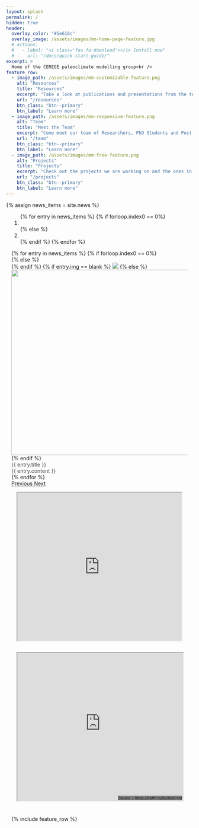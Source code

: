 ```yaml
---
layout: splash
permalink: /
hidden: true
header:
  overlay_color: "#5e616c"
  overlay_image: /assets/images/mm-home-page-feature.jpg
  # actions:
  #   - label: "<i class='fas fa-download'></i> Install now"
  #     url: "/docs/quick-start-guide/"
excerpt: >
  Home of the CEREGE paleoclimate modelling group<br />
feature_row:
  - image_path: /assets/images/mm-customizable-feature.png
    alt: "Resources"
    title: "Resources"
    excerpt: "Take a look at publications and presentations from the team as well as some documentation"
    url: "/resources"
    btn_class: "btn--primary"
    btn_label: "Learn more"
  - image_path: /assets/images/mm-responsive-feature.png
    alt: "Team"
    title: "Meet the Team"
    excerpt: "Come meet our team of Researchers, PhD Students and Post Docs"
    url: "/team"
    btn_class: "btn--primary"
    btn_label: "Learn more"
  - image_path: /assets/images/mm-free-feature.png
    alt: "Projects"
    title: "Projects"
    excerpt: "Check out the projects we are working on and the ones in the pipeline"
    url: "/projects"
    btn_class: "btn--primary"
    btn_label: "Learn more" 
---
```


{% assign news_items = site.news %}

<link rel="stylesheet" href="https://maxcdn.bootstrapcdn.com/bootstrap/4.0.0/css/bootstrap.min.css"
        integrity="sha384-Gn5384xqQ1aoWXA+058RXPxPg6fy4IWvTNh0E263XmFcJlSAwiGgFAW/dAiS6JXm" crossorigin="anonymous">

<script src="https://code.jquery.com/jquery-3.2.1.slim.min.js"
  integrity="sha384-KJ3o2DKtIkvYIK3UENzmM7KCkRr/rE9/Qpg6aAZGJwFDMVNA/GpGFF93hXpG5KkN"
  crossorigin="anonymous"></script>
<script src="https://cdnjs.cloudflare.com/ajax/libs/popper.js/1.12.9/umd/popper.min.js"
  integrity="sha384-ApNbgh9B+Y1QKtv3Rn7W3mgPxhU9K/ScQsAP7hUibX39j7fakFPskvXusvfa0b4Q"
  crossorigin="anonymous"></script>
<script src="https://maxcdn.bootstrapcdn.com/bootstrap/4.0.0/js/bootstrap.min.js"
  integrity="sha384-JZR6Spejh4U02d8jOt6vLEHfe/JQGiRRSQQxSfFWpi1MquVdAyjUar5+76PVCmYl"
  crossorigin="anonymous"></script>

<div id="carouselExampleIndicators" class="carousel slide" data-ride="carousel" style="margin: 1em">
  <ol class="carousel-indicators">
    {% for entry in news_items %}
      {% if forloop.index0 == 0%}
    <li data-target="#carouselExampleIndicators" data-slide-to="0" class="active"></li>
    {% else %}
    <li data-target="#carouselExampleIndicators" data-slide-to="{{forloop.index0}}"></li>
    {% endif %}
    {% endfor %}
  </ol>
  <div class="carousel-inner">
  {% for entry in news_items %}
    {% if forloop.index0 == 0%}
    <div class="carousel-item active">
    {% else %}
    <div class="carousel-item">
    {% endif %}
    {% if entry.img == blank %}
      <img class="d-block w-100" src="https://placeimg.com/1080/500/nature">
    {% else %}
      <img class="d-block w-100" src="{{entry.img}}" style="height:500px;width:1080px;object-fit:cover">
    {% endif %}
      <div class="carousel-caption d-none d-md-block" style="top:20px">
      <div class="card" style='color:black; opacity:0.7'>
      <div class='card-header'>
        <div>{{ entry.title }}</div>
      </div>
        <div class='card-body'>
        {{ entry.content }}
        </div>
        </div>
      </div>
    </div>
  {% endfor %}
  </div>
  <a class="carousel-control-prev" href="#carouselExampleIndicators" role="button" data-slide="prev">
    <span class="carousel-control-prev-icon" aria-hidden="true"></span>
    <span class="sr-only">Previous</span>
  </a>
  <a class="carousel-control-next" href="#carouselExampleIndicators" role="button" data-slide="next">
    <span class="carousel-control-next-icon" aria-hidden="true"></span>
    <span class="sr-only">Next</span>
  </a>
</div>

<!-- {% include vtkElevationReader.html %} -->
<div style="text-align: center;display: flex;flex-wrap: wrap;justify-content: space-evenly;margin-bottom: 2em;">
  <iframe src='https://kitware.github.io/paraview-glance/app/?name=202-t.glance&url=https://raw.githubusercontent.com/CEREGE-CL/CEREGE-CL.github.io/main/assets/data/homepage.glance' style="height: 400px; width: 40%; flex: 1 1 300px; margin: 1em"></iframe>
  <div style="position: relative; height:400px; flex: 1 1 300px; margin: 1em">
    <iframe src='https://earth.nullschool.net/' style="width: 100%;height: 100%;position: relative;"> </iframe>
    <p style="position: absolute;bottom: -1em;right: 0.1em;background: gray;font-size: 10px;">
      Source = https://earth.nullschool.net
    </p>
  </div>
</div>

{% include feature_row %}
